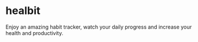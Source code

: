 # healbit
 Enjoy an amazing habit tracker, watch your daily progress and increase your health and productivity.
